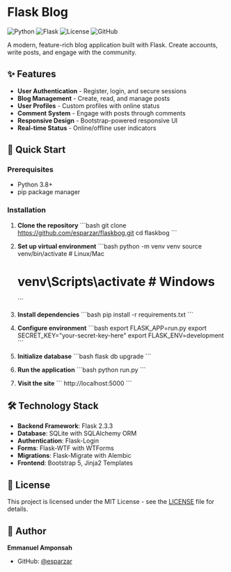 # Flask Blog

![Python](https://img.shields.io/badge/python-3.8+-blue.svg)
![Flask](https://img.shields.io/badge/flask-2.3.3-green.svg)
![License](https://img.shields.io/badge/license-MIT-blue.svg)
![GitHub](https://img.shields.io/badge/gitHub-repository-brightgreen.svg)

A modern, feature-rich blog application built with Flask. Create accounts, write posts, and engage with the community.

## ✨ Features

- **User Authentication** - Register, login, and secure sessions
- **Blog Management** - Create, read, and manage posts
- **User Profiles** - Custom profiles with online status
- **Comment System** - Engage with posts through comments
- **Responsive Design** - Bootstrap-powered responsive UI
- **Real-time Status** - Online/offline user indicators

## 🚀 Quick Start

### Prerequisites
- Python 3.8+
- pip package manager

### Installation

1. **Clone the repository**
   \`\`\`bash
   git clone https://github.com/esparzar/flaskbog.git
   cd flaskbog
   \`\`\`

2. **Set up virtual environment**
   \`\`\`bash
   python -m venv venv
   source venv/bin/activate  # Linux/Mac
   # venv\Scripts\activate  # Windows
   \`\`\`

3. **Install dependencies**
   \`\`\`bash
   pip install -r requirements.txt
   \`\`\`

4. **Configure environment**
   \`\`\`bash
   export FLASK_APP=run.py
   export SECRET_KEY="your-secret-key-here"
   export FLASK_ENV=development
   \`\`\`

5. **Initialize database**
   \`\`\`bash
   flask db upgrade
   \`\`\`

6. **Run the application**
   \`\`\`bash
   python run.py
   \`\`\`

7. **Visit the site**
   \`\`\`
   http://localhost:5000
   \`\`\`

## 🛠️ Technology Stack

- **Backend Framework**: Flask 2.3.3
- **Database**: SQLite with SQLAlchemy ORM
- **Authentication**: Flask-Login
- **Forms**: Flask-WTF with WTForms
- **Migrations**: Flask-Migrate with Alembic
- **Frontend**: Bootstrap 5, Jinja2 Templates

## 📄 License

This project is licensed under the MIT License - see the [LICENSE](LICENSE) file for details.

## 👤 Author

**Emmanuel Amponsah**
- GitHub: [@esparzar](https://github.com/esparzar)

